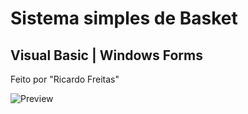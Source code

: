 # Sistema simples de Basket

## Visual Basic | Windows Forms

Feito por "Ricardo Freitas"

![Preview](https://github.com/rmotafreitas/WindowsFBasket/blob/master/Preview.gif)
